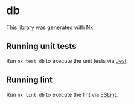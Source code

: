 # db

This library was generated with [Nx](https://nx.dev).

## Running unit tests

Run `nx test db` to execute the unit tests via [Jest](https://jestjs.io).

## Running lint

Run `nx lint db` to execute the lint via [ESLint](https://eslint.org/).
